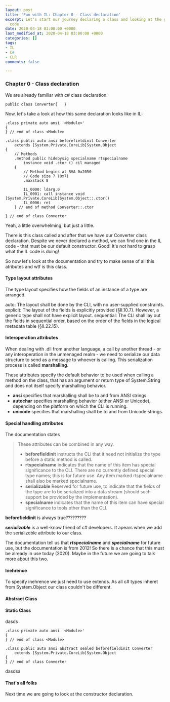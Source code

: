 ```yaml
---
layout: post
title: 'Fun with IL: Chapter 0 - Class declaration'
excerpt: Let's start our journey declaring a class and looking at the generated IL
  code
date: 2020-04-18 03:00:00 +0000
last_modified_at: 2020-04-18 03:00:00 +0000
categories: []
tags:
- IL
- C#
- CLR
comments: false

---
```

### Chapter 0 - Class declaration

We are already familiar with c# class declaration.

    public class Converter{   }

Now, let's take a look at how this same declaration looks like in IL:

    .class private auto ansi '<Module>'
    {
    } // end of class <Module>
    
    .class public auto ansi beforefieldinit Converter
        extends [System.Private.CoreLib]System.Object
    {
        // Methods
        .method public hidebysig specialname rtspecialname 
            instance void .ctor () cil managed 
        {
            // Method begins at RVA 0x2050
            // Code size 7 (0x7)
            .maxstack 8
    
            IL_0000: ldarg.0
            IL_0001: call instance void [System.Private.CoreLib]System.Object::.ctor()
            IL_0006: ret
        } // end of method Converter::.ctor
    
    } // end of class Converter

Yeah, a little overwhelming, but just a little.

There is this class called <module> and after that we have our Converter class declaration. Despite we never declared a method, we can find one in the IL code - that must be our default constructor. Good! It's not hard to grasp what the IL code is doing!

So now let's look at the documentation and try to make sense of all this atributes and wtf is this <Module> class.

#### <Module>

#### Type layout attributes

The type layout specifies how the fields of an instance of a type are arranged.

auto: The layout shall be done by the CLI, with no user-supplied constraints. explicit: The layout of the fields is explicitly provided (§II.10.7). However, a generic type shall not have explicit layout. sequential: The CLI shall lay out the fields in sequential order, based on the order of the fields in the logical metadata table (§II.22.15).

#### Interoperation attributes

When dealing with .dll from another language, a call by another thread - or any interoperation in the unmenaged realm - we need to serialize our data structure to send as a message to whoever is calling. This serialization process is called **marshalling**. 

These attributes specify the default behavior to be used when calling a method  on the class, that has an argument or return type of System.String and does not itself specify marshalling behavior.

* **ansi** specifies that marshalling shall be to and from ANSI strings. 
* **autochar** specifies marshalling behavior (either ANSI or Unicode), depending on the platform on which the CLI is running. 
* **unicode** specifies that marshalling shall be to and from Unicode strings.

#### Special handling attributes

The documentation states

> These attributes can be combined in any way.
>
> * **beforefieldinit** instructs the CLI that it need not initialize the type before a static method is called.
> * **rtspecialname** indicates that the name of this item has special significance to the CLI. There are no currently defined special type names; this is for future use. Any item marked rtspecialname shall also be marked specialname.
> * **serializable** Reserved for future use, to indicate that the fields of the type are to be serialized into a data stream (should such support be provided by the implementation).
> * **specialname** indicates that the name of this item can have special significance to tools other than the CLI.

**beforefieldinit** is always true?????????

**_serializable_** is a well-know friend of c# developers. It apears when we add the serializeble attribute to our class.

The documentation tell us that **_rtspecialname_** and **_specialname_** for future use, but the documentation is from 2012! So there is a chance that this must be already in use today (2020). Maybe in the future we are going to talk more about this two.

#### Inehrence 

To specify inehrence we just need to use extends. As all c# types inheret from System.Object our class couldn't be different.

#### Abstract Class

#### Static Class

dasds

    .class private auto ansi '<Module>'
    {
    } // end of class <Module>
    
    .class public auto ansi abstract sealed beforefieldinit Converter
        extends [System.Private.CoreLib]System.Object
    {
    } // end of class Converter
    

dasdsa

#### That's all folks

Next time we are going to look at the constructor declaration.